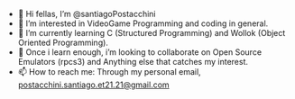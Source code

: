 - 👋 Hi fellas, I’m @santiagoPostacchini
- 👀 I’m interested in VideoGame Programming and coding in general.
- 🌱 I’m currently learning C (Structured Programming) and Wollok (Object Oriented Programming).
- 💞️ Once i learn enough, i’m looking to collaborate on Open Source Emulators (rpcs3) and Anything else that catches my interest.
- 📫 How to reach me: Through my personal email, postacchini.santiago.et21.21@gmail.com
